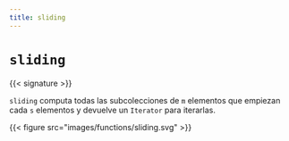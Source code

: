```yaml
---
title: sliding
---
```


# `sliding`

{{< signature >}}

`sliding` computa todas las subcolecciones de `m` elementos que empiezan cada `s` elementos y devuelve un `Iterator` para iterarlas.

{{< figure src="images/functions/sliding.svg" >}}
